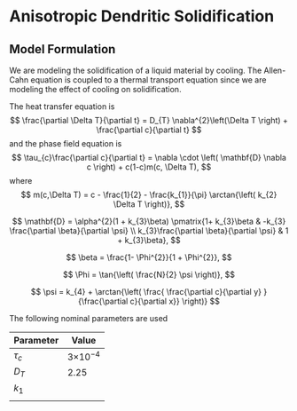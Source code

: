 # Anisotropic Dendritic Solidification

## Model Formulation

We are modeling the solidification of a liquid material by cooling. The Allen-Cahn equation is coupled to a thermal transport equation since we are modeling the effect of cooling on solidification. 

The heat transfer equation is
$$
\frac{\partial \Delta T}{\partial t} = D_{T} \nabla^{2}\left(\Delta T \right) + \frac{\partial c}{\partial t}
$$
and the phase field equation is 
$$
\tau_{c}\frac{\partial c}{\partial t} = \nabla \cdot \left(  \mathbf{D} \nabla c \right) + c(1-c)m(c, \Delta T),
$$
where 
$$
m(c,\Delta T) = c - \frac{1}{2} - \frac{k_{1}}{\pi} \arctan{\left( k_{2} \Delta T \right)},
$$

$$
\mathbf{D} = \alpha^{2}(1 + k_{3}\beta) \pmatrix{1+ k_{3}\beta & -k_{3} \frac{\partial \beta}{\partial \psi} \\ k_{3}\frac{\partial \beta}{\partial \psi} & 1 + k_{3}\beta},
$$

$$
\beta = \frac{1- \Phi^{2}}{1 + \Phi^{2}},
$$

$$
\Phi = \tan{\left( \frac{N}{2} \psi \right)},
$$

$$
\psi = k_{4} + \arctan{\left( \frac{ \frac{\partial c}{\partial y} }{\frac{\partial c}{\partial x}} \right)}
$$

The following nominal parameters are used

| Parameter  | Value                |
| ---------- | -------------------- |
| $\tau_{c}$ | $3$$\times$$10^{-4}$ |
| $D_{T}$    | 2.25                 |
| $k_{1}$    |                      |
|            |                      |

